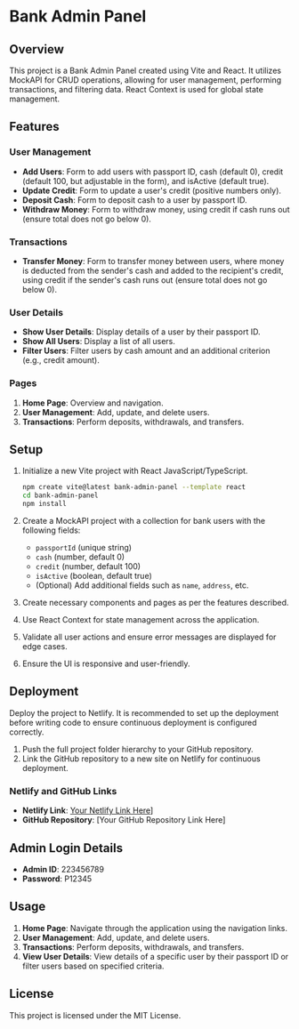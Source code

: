 # Bank Admin Panel

## Overview
This project is a Bank Admin Panel created using Vite and React. It utilizes MockAPI for CRUD operations, allowing for user management, performing transactions, and filtering data. React Context is used for global state management.

## Features

### User Management
- **Add Users**: Form to add users with passport ID, cash (default 0), credit (default 100, but adjustable in the form), and isActive (default true).
- **Update Credit**: Form to update a user's credit (positive numbers only).
- **Deposit Cash**: Form to deposit cash to a user by passport ID.
- **Withdraw Money**: Form to withdraw money, using credit if cash runs out (ensure total does not go below 0).

### Transactions
- **Transfer Money**: Form to transfer money between users, where money is deducted from the sender's cash and added to the recipient's credit, using credit if the sender's cash runs out (ensure total does not go below 0).

### User Details
- **Show User Details**: Display details of a user by their passport ID.
- **Show All Users**: Display a list of all users.
- **Filter Users**: Filter users by cash amount and an additional criterion (e.g., credit amount).

### Pages
1. **Home Page**: Overview and navigation.
2. **User Management**: Add, update, and delete users.
3. **Transactions**: Perform deposits, withdrawals, and transfers.

## Setup

1. Initialize a new Vite project with React JavaScript/TypeScript.
    ```bash
    npm create vite@latest bank-admin-panel --template react
    cd bank-admin-panel
    npm install
    ```

2. Create a MockAPI project with a collection for bank users with the following fields:
    - `passportId` (unique string)
    - `cash` (number, default 0)
    - `credit` (number, default 100)
    - `isActive` (boolean, default true)
    - (Optional) Add additional fields such as `name`, `address`, etc.

3. Create necessary components and pages as per the features described.

4. Use React Context for state management across the application.

5. Validate all user actions and ensure error messages are displayed for edge cases.

6. Ensure the UI is responsive and user-friendly.

## Deployment

Deploy the project to Netlify. It is recommended to set up the deployment before writing code to ensure continuous deployment is configured correctly.

1. Push the full project folder hierarchy to your GitHub repository.
2. Link the GitHub repository to a new site on Netlify for continuous deployment.

### Netlify and GitHub Links

- **Netlify Link**: [Your Netlify Link Here](https://mizrahi-tefahot.netlify.app/)]
- **GitHub Repository**: [Your GitHub Repository Link Here]

## Admin Login Details

- **Admin ID**: 223456789
- **Password**: P12345

## Usage

1. **Home Page**: Navigate through the application using the navigation links.
2. **User Management**: Add, update, and delete users.
3. **Transactions**: Perform deposits, withdrawals, and transfers.
4. **View User Details**: View details of a specific user by their passport ID or filter users based on specified criteria.

## License

This project is licensed under the MIT License.

